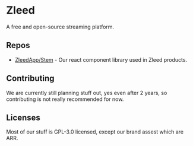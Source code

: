 # Zleed

A free and open-source streaming platform.

## Repos

* [ZleedApp/Stem](https://github.com/ZleedApp/Stem) - Our react component library used in Zleed products.

## Contributing

We are currently still planning stuff out, yes even after 2 years, so contributing is not really recommended for now.

## Licenses

Most of our stuff is GPL-3.0 licensed, except our brand assest which are ARR.